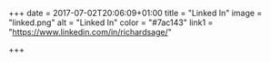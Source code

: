 +++
date = 2017-07-02T20:06:09+01:00
title = "Linked In"
image = "linked.png"
alt = "Linked In"
color = "#7ac143"
link1 = "https://www.linkedin.com/in/richardsage/"

+++